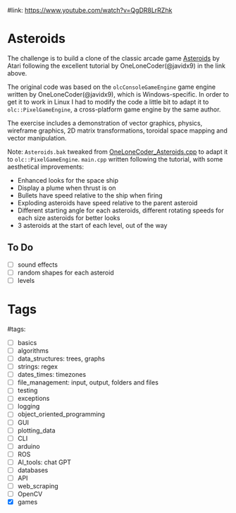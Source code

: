 #link: https://www.youtube.com/watch?v=QgDR8LrRZhk

# Asteroids

The challenge is to build a clone of the classic arcade game [Asteroids](https://en.wikipedia.org/wiki/Asteroids_(video_game)) by Atari following the excellent tutorial by OneLoneCoder(@javidx9) in the link above.

The original code was based on the `olcConsoleGameEngine` game engine written by OneLoneCoder(@javidx9), which is Windows-specific. In order to get it to work in Linux I had to modify the code a little bit to adapt it to `olc::PixelGameEngine`, a cross-platform game engine by the same author.

The exercise includes a demonstration of vector graphics, physics, wireframe graphics, 2D matrix transformations, toroidal space mapping and vector manipulation.

Note: `Asteroids.bak` tweaked from  [OneLoneCoder_Asteroids.cpp](https://github.com/OneLoneCoder/Javidx9/blob/master/ConsoleGameEngine/SmallerProjects/OneLoneCoder_Asteroids.cpp) to adapt it to `olc::PixelGameEngine`.
`main.cpp` written following the tutorial, with some aesthetical improvements:
* Enhanced looks for the space ship
* Display a plume when thrust is on
* Bullets have speed relative to the ship when firing
* Exploding asteroids have speed relative to the parent asteroid
* Different starting angle for each asteroids, different rotating speeds for each size asteroids for better looks
* 3 asteroids at the start of each level, out of the way

## To Do
- [ ] sound effects
- [ ] random shapes for each asteroid
- [ ] levels

# Tags
#tags: 

- [ ] basics
- [ ] algorithms
- [ ] data_structures: trees, graphs
- [ ] strings: regex
- [ ] dates_times: timezones
- [ ] file_management: input, output, folders and files
- [ ] testing
- [ ] exceptions
- [ ] logging
- [ ] object_oriented_programming
- [ ] GUI
- [ ] plotting_data
- [ ] CLI
- [ ] arduino
- [ ] ROS
- [ ] AI_tools: chat GPT
- [ ] databases
- [ ] API
- [ ] web_scraping
- [ ] OpenCV
- [x] games
